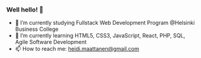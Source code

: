 ### Well hello! 👋

- 🔭 I’m currently studying Fullstack Web Development Program @Helsinki Business College
- 🌱 I’m currently learning HTML5, CSS3, JavaScript, React, PHP, SQL, Agile Software Development
- 📫 How to reach me: heidi.maattanen@gmail.com

